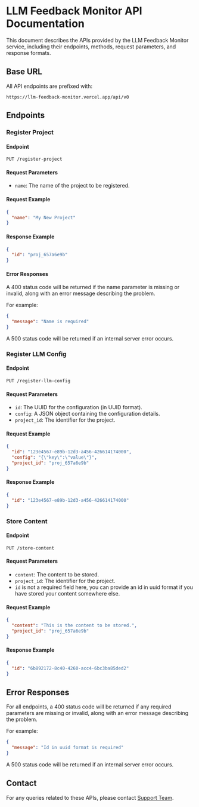 
# LLM Feedback Monitor API Documentation

This document describes the APIs provided by the LLM Feedback Monitor service, including their endpoints, methods, request parameters, and response formats.

## Base URL

All API endpoints are prefixed with:

```
https://llm-feedback-monitor.vercel.app/api/v0
```

## Endpoints

### Register Project

#### Endpoint

```
PUT /register-project
```

#### Request Parameters

- `name`: The name of the project to be registered.

#### Request Example

```json
{
  "name": "My New Project"
}
```

#### Response Example

```json
{
  "id": "proj_657a6e9b"
}
```

#### Error Responses

A 400 status code will be returned if the name parameter is missing or invalid, along with an error message describing the problem.

For example:

```json
{
  "message": "Name is required"
}
```

A 500 status code will be returned if an internal server error occurs.


### Register LLM Config

#### Endpoint

```
PUT /register-llm-config
```

#### Request Parameters

- `id`: The UUID for the configuration (in UUID format).
- `config`: A JSON object containing the configuration details.
- `project_id`: The identifier for the project.

#### Request Example

```json
{
  "id": "123e4567-e89b-12d3-a456-426614174000",
  "config": "{\"key\":\"value\"}",
  "project_id": "proj_657a6e9b"
}
```

#### Response Example

```json
{
  "id": "123e4567-e89b-12d3-a456-426614174000"
}
```

### Store Content

#### Endpoint

```
PUT /store-content
```

#### Request Parameters

- `content`: The content to be stored.
- `project_id`: The identifier for the project.
- `id` is not a required field here, you can provide an id in uuid format if you have stored your content somewhere else.

#### Request Example

```json
{
  "content": "This is the content to be stored.",
  "project_id": "proj_657a6e9b"
}
```

#### Response Example

```json
{
  "id": "6b892172-8c40-4260-acc4-6bc3ba85ded2"
}
```

## Error Responses

For all endpoints, a 400 status code will be returned if any required parameters are missing or invalid, along with an error message describing the problem.

For example:

```json
{
  "message": "Id in uuid format is required"
}
```

A 500 status code will be returned if an internal server error occurs.

## Contact

For any queries related to these APIs, please contact [Support Team](mailto:support@springsun-tech.com).
